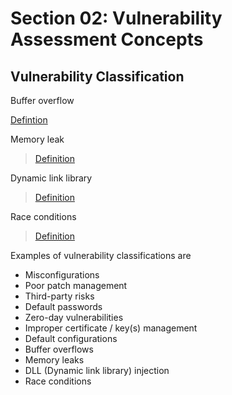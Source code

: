 # Section 02: Vulnerability Assessment Concepts

## Vulnerability Classification

Buffer overflow

[Defintion](../definitions/definitions_B.md#buffer-overflow)

Memory leak

> [Definition](../definitions/definitions_M.md#memory-leak)

Dynamic link library

> [Definition](../definitions/definitions_D.md#dynamic-link-library)

Race conditions

> [Definition](../definitions/definitions_R.md#race-condition)

Examples of vulnerability classifications are
- Misconfigurations
- Poor patch management
- Third-party risks
- Default passwords
- Zero-day vulnerabilities
- Improper certificate / key(s) management
- Default configurations
- Buffer overflows
- Memory leaks
- DLL (Dynamic link library) injection
- Race conditions

